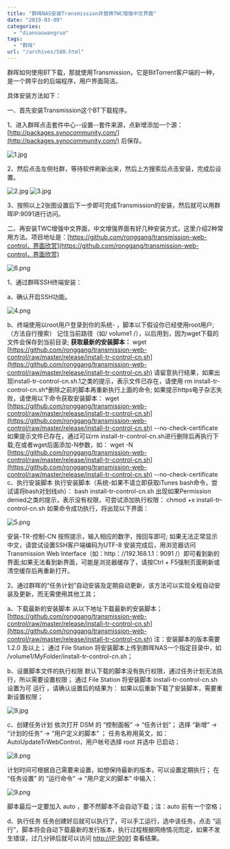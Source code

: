```yaml
---
title: "群晖NAS安装Transmission并替换TWC增强中文界面"
date: "2019-03-09"
categories: 
  - "diannaowangruo"
tags: 
  - "群晖"
url: "/archives/580.html"
---
```


群晖如何使用BT下载，那就使用Transmission，它是BitTorrent客户端的一种，是一个跨平台的后端程序，用户界面简洁。

具体安装方法如下：

一、首先安装Transmission这个BT下载程序。

1、进入群晖点击套件中心--设置--套件来源，点新增添加一个源：[](http://packages.synocommunity.com/)[http://packages.synocommunity.com/](http://packages.synocommunity.com/) 后保存。

![1.jpg](http://img.zhoujie218.top/wp-content/uploads/2019/03/thum-f3cc154123534420190309-2.jpg "点击查看原图")

2、然后点击左侧社群，等待软件刷新出来，然后上方搜索后点击安装，完成后设置。

![2.jpg](http://img.zhoujie218.top/wp-content/uploads/2019/03/thum-1560154123583220190309-2.jpg "点击查看原图") ![3.jpg](http://img.zhoujie218.top/wp-content/uploads/2019/03/thum-799b154123590320190309-2.jpg "点击查看原图")

3、按照以上2张图设置后下一步即可完成Transmission的安装，然后就可以用群晖IP:9091进行访问。

二、再安装TWC增强中文界面，中文增强界面有好几种安装方式，这里介绍2种常用方法。项目地址是：[](https://github.com/ronggang/transmission-web-control，界面欣赏)[https://github.com/ronggang/transmission-web-control，界面欣赏](https://github.com/ronggang/transmission-web-control，界面欣赏)

![6.png](http://img.zhoujie218.top/wp-content/uploads/2019/03/thum-f19c154123698720190309-2.png "点击查看原图")

1、通过群晖SSH终端安装：

a、确认开启SSH功能。

![4.png](http://img.zhoujie218.top/wp-content/uploads/2019/03/09dd154123654520190309-2.png "点击查看原图")

b、终端使用以root用户登录到你的系统- ，脚本以下假设你已经使用root用户;（方法自行搜索） 记住当前路径（如/ volume1 /），以后用到，因为wget下载的文件会保存到当前目录; **获取最新的安装脚本：** wget [](https://github.com/ronggang/transmission-web-control/raw/master/release/install-tr-control-cn.sh)[https://github.com/ronggang/transmission-web-control/raw/master/release/install-tr-control-cn.sh](https://github.com/ronggang/transmission-web-control/raw/master/release/install-tr-control-cn.sh) 请留意执行结果，如果出现install-tr-control-cn.sh.1之类的提示，表示文件已存在，请使用 rm install-tr-  control-cn.sh\*删除之前的脚本再重新执行上面的命令; 如果提示https电子杂志失败，请使用以下命令获取安装脚本： wget [](https://github.com/ronggang/transmission-web-control/raw/master/release/install-tr-control-cn.sh)[https://github.com/ronggang/transmission-web-control/raw/master/release/install-tr-control-cn.sh](https://github.com/ronggang/transmission-web-control/raw/master/release/install-tr-control-cn.sh) --no-check-certificate 如果提示文件已存在，通过可以rm install-tr-control-cn.sh进行删除后再执行下载;在或者wget后面添加-N参数，如： wget -N [](https://github.com/ronggang/transmission-web-control/raw/master/release/install-tr-control-cn.sh)[https://github.com/ronggang/transmission-web-control/raw/master/release/install-tr-control-cn.sh](https://github.com/ronggang/transmission-web-control/raw/master/release/install-tr-control-cn.sh) --no-check-certificate c、执行安装脚本 执行安装脚本（系统-如果不请立即获取iTunes bash命令，尝试请将bash对划线sh）： bash install-tr-control-cn.sh 出现如果Permission denied之类的提示，表示没有权限，可尝试添加执行权限： chmod +x install-tr-control-cn.sh 如果命令成功执行，将出现以下界面：

![5.png](http://img.zhoujie218.top/wp-content/uploads/2019/03/thum-8266154123678720190309-2.png "点击查看原图")

安装-TR-控制-CN 按照提示，输入相应的数字，按回车即可; 如果无法正常显示中文，请尝试设置SSH客户端编码为UTF-8 安装完成后，用浏览器访问Transmission Web Interface（如：http：//192.168.1.1：9091 /）即可看到新的界面;如果无法看到新界面，可能是浏览器缓存了，请按Ctrl + F5强制页面刷新或清空缓存后再重新打开。

2、通过群晖的“任务计划”自动安装及定期自动更新，该方法可以实现全程自动安装及更新，而无需使用其他工具；

a、下载最新的安装脚本 从以下地址下载最新的安装脚本； [](https://github.com/ronggang/transmission-web-control/raw/master/release/install-tr-control-cn.sh)[https://github.com/ronggang/transmission-web-control/raw/master/release/install-tr-control-cn.sh](https://github.com/ronggang/transmission-web-control/raw/master/release/install-tr-control-cn.sh) 注：安装脚本的版本需要 1.2.0 及以上； 通过 File Station 将安装脚本上传到群晖NAS一个指定目录中，如 /volume1/MyFolder/install-tr-control-cn.sh；

b、设置脚本文件的执行权限 默认下载的脚本没有执行权限，通过任务计划无法执行，所以需要设置权限； 通过 File Station 将安装脚本 install-tr-control-cn.sh 设置为可 运行 ，请确认设置后的结果为： 如果以后重新下载了安装脚本，需要重新设置权限；

![9.jpg](http://img.zhoujie218.top/wp-content/uploads/2019/03/thum-30e6154123774320190309-2.jpg "点击查看原图")

c、创建任务计划 依次打开 DSM 的 “控制面板” -> “任务计划”； 选择 “新增” -> “计划的任务” -> “用户定义的脚本” ； 任务名称用英文，如：AutoUpdateTrWebControl，用户帐号选择 root 并选中 已启动；

![8.png](http://img.zhoujie218.top/wp-content/uploads/2019/03/thum-602e154123735720190309-2.png "点击查看原图")

计划时间可根据自己需要来设置，如想保持最新的版本，可以设置定期执行； 在 “任务设置” 的 “运行命令” -> “用户定义的脚本” 中输入：

![9.png](http://img.zhoujie218.top/wp-content/uploads/2019/03/thum-7afb154123735720190309-2.png "点击查看原图")

脚本最后一定要加入 auto ，要不然脚本不会自动下载；注：auto 前有一个空格；

d、执行任务 任务创建好后就可以执行了，可以手工运行，选中该任务，点击 “运行”，脚本将会自动下载最新的发行版本，执行过程根据网络情况而定，如果不发生错误，过几分钟后就可以访问 [](http://IP:9091)[http://IP:9091](http://IP:9091) 查看结果。
